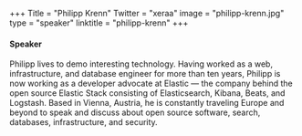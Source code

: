 +++
Title = "Philipp Krenn"
Twitter = "xeraa"
image = "philipp-krenn.jpg"
type = "speaker"
linktitle = "philipp-krenn"
+++

#### Speaker

Philipp lives to demo interesting technology. Having worked as a web, infrastructure, and database engineer for more than ten years, Philipp is now working as a developer advocate at Elastic — the company behind the open source Elastic Stack consisting of Elasticsearch, Kibana, Beats, and Logstash. Based in Vienna, Austria, he is constantly traveling Europe and beyond to speak and discuss about open source software, search, databases, infrastructure, and security.